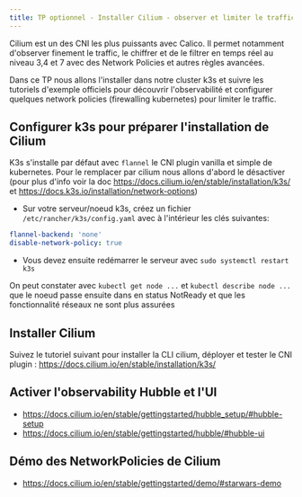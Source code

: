 ```yaml
---
title: TP optionnel - Installer Cilium - observer et limiter le traffic 
---
```


Cilium est un des CNI les plus puissants avec Calico. Il permet notamment d'observer finement le traffic, le chiffrer et de le filtrer en temps réel au niveau 3,4 et 7 avec des Network Policies et autres règles avancées.

Dans ce TP nous allons l'installer dans notre cluster k3s et suivre les tutoriels d'exemple officiels pour découvrir l'observabilité et configurer quelques network policies (firewalling kubernetes) pour limiter le traffic.


## Configurer k3s pour préparer l'installation de Cilium

K3s s'installe par défaut avec `flannel` le CNI plugin vanilla et simple de kubernetes. Pour le remplacer par cilium nous allons d'abord le désactiver (pour plus d'info voir la doc https://docs.cilium.io/en/stable/installation/k3s/ et https://docs.k3s.io/installation/network-options)

- Sur votre serveur/noeud k3s, créez un fichier `/etc/rancher/k3s/config.yaml` avec à l'intérieur les clés suivantes:

```yaml
flannel-backend: 'none'
disable-network-policy: true
```

- Vous devez ensuite redémarrer le serveur avec `sudo systemctl restart k3s`

On peut constater avec `kubectl get node ...` et `kubectl describe node ...` que le noeud passe ensuite dans en status NotReady et que les fonctionnalité réseaux ne sont plus assurées


## Installer Cilium

Suivez le tutoriel suivant pour installer la CLI cilium, déployer et tester le CNI plugin : https://docs.cilium.io/en/stable/installation/k3s/

## Activer l'observability Hubble et l'UI

- https://docs.cilium.io/en/stable/gettingstarted/hubble_setup/#hubble-setup
- https://docs.cilium.io/en/stable/gettingstarted/hubble/#hubble-ui

## Démo des NetworkPolicies de Cilium

- https://docs.cilium.io/en/stable/gettingstarted/demo/#starwars-demo
